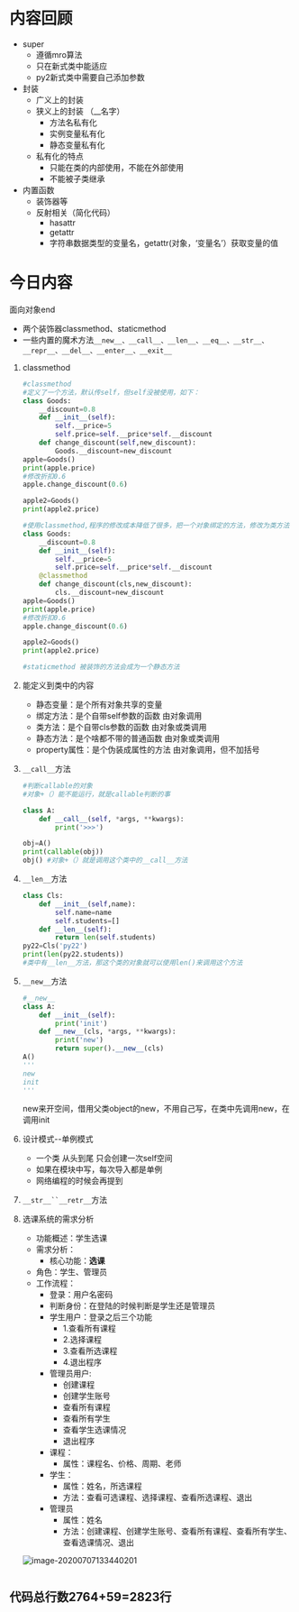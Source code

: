 # 内容回顾

+ super
  + 遵循mro算法
  + 只在新式类中能适应
  + py2新式类中需要自己添加参数
+ 封装
  + 广义上的封装
  + 狭义上的封装   （__名字）
    + 方法名私有化
    + 实例变量私有化
    + 静态变量私有化
  + 私有化的特点
    + 只能在类的内部使用，不能在外部使用
    + 不能被子类继承
+ 内置函数
  + 装饰器等
  + 反射相关（简化代码）
    + hasattr
    + getattr
    + 字符串数据类型的变量名，getattr(对象，‘变量名’）获取变量的值

# 今日内容

面向对象end

+ 两个装饰器classmethod、staticmethod
+ 一些内置的魔术方法`__new__、__call__、__len__、__eq__、__str__、__repr__、__del__、__enter__、__exit__`



1. classmethod 

   ```python
   #classmethod
   #定义了一个方法，默认传self，但self没被使用，如下：
   class Goods:
       __discount=0.8
       def __init__(self):
           self.__price=5
           self.price=self.__price*self.__discount
       def change_discount(self,new_discount):
           Goods.__discount=new_discount
   apple=Goods()
   print(apple.price)
   #修改折扣0.6
   apple.change_discount(0.6)
   
   apple2=Goods()
   print(apple2.price)
   
   #使用classmethod,程序的修改成本降低了很多，把一个对象绑定的方法，修改为类方法
   class Goods:
       __discount=0.8
       def __init__(self):
           self.__price=5
           self.price=self.__price*self.__discount
       @classmethod
       def change_discount(cls,new_discount):
           cls.__discount=new_discount
   apple=Goods()
   print(apple.price)
   #修改折扣0.6
   apple.change_discount(0.6)
   
   apple2=Goods()
   print(apple2.price)
   ```

   ```python
   #staticmethod 被装饰的方法会成为一个静态方法
   ```

2. 能定义到类中的内容

   + 静态变量：是个所有对象共享的变量
   + 绑定方法：是个自带self参数的函数 由对象调用
   + 类方法：是个自带cls参数的函数 由对象或类调用
   + 静态方法：是个啥都不带的普通函数 由对象或类调用
   + property属性：是个伪装成属性的方法 由对象调用，但不加括号

3. `__call__`方法

   ```python
   #判断callable的对象
   #对象+（）能不能运行，就是callable判断的事
   
   class A:
       def __call__(self, *args, **kwargs):
           print('>>>')
   
   obj=A()
   print(callable(obj))
   obj() #对象+（）就是调用这个类中的__call__方法
   ```

4. `__len__`方法

   ```python
   class Cls:
       def __init__(self,name):
           self.name=name
           self.students=[]
       def __len__(self):
           return len(self.students)
   py22=Cls('py22')
   print(len(py22.students))
   #类中有__len__方法，那这个类的对象就可以使用len()来调用这个方法
   ```

5. `__new__`方法

   ```python
   #__new__
   class A:
       def __init__(self):
           print('init')
       def __new__(cls, *args, **kwargs):
           print('new')
           return super().__new__(cls)
   A()
   '''
   new
   init
   '''
   ```

   new来开空间，借用父类object的new，不用自己写，在类中先调用new，在调用init

6. 设计模式--单例模式

   + 一个类 从头到尾 只会创建一次self空间
   + 如果在模块中写，每次导入都是单例
   + 网络编程的时候会再提到

7. `__str__``__retr__`方法

8. 选课系统的需求分析

   + 功能概述：学生选课
   + 需求分析：
     + 核心功能：**选课**
   + 角色：学生、管理员
   + 工作流程：
     + 登录：用户名密码
     + 判断身份：在登陆的时候判断是学生还是管理员
     + 学生用户：登录之后三个功能
       + 1.查看所有课程
       + 2.选择课程
       + 3.查看所选课程
       + 4.退出程序
     + 管理员用户:
       + 创建课程
       + 创建学生账号
       + 查看所有课程
       + 查看所有学生
       + 查看学生选课情况
       + 退出程序
     + 课程：
       + 属性：课程名、价格、周期、老师
     + 学生：
       + 属性：姓名，所选课程
       + 方法：查看可选课程、选择课程、查看所选课程、退出
     + 管理员
       + 属性：姓名
       + 方法：创建课程、创建学生账号、查看所有课程、查看所有学生、查看选课情况、退出

   ![image-20200707133440201](C:\Users\Administrator\AppData\Roaming\Typora\typora-user-images\image-20200707133440201.png)

   

# 

## 代码总行数2764+59=2823行